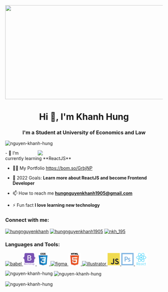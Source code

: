 <img align="center" height="300px" width="1000px" src="https://media.istockphoto.com/vectors/front-end-development-web-banner-concept-vector-id1167600197?k=20&m=1167600197&s=170667a&w=0&h=eXf3kFtGYdxrPeduZv6DcKSFhr9y0HaXgX3jcxObX_g=">
<h1 align="center">Hi 👋, I'm Khanh Hung</h1>
<h3 align="center">I'm a Student at University of Economics and Law</h3>

<p align="left"> <img src="https://komarev.com/ghpvc/?username=nguyen-khanh-hung&label=Profile%20views&color=0e75b6&style=flat" alt="nguyen-khanh-hung" /> </p>
<img align="right" width="400px" src="https://camo.githubusercontent.com/cae12fddd9d6982901d82580bdf321d81fb299141098ca1c2d4891870827bf17/68747470733a2f2f6d69726f2e6d656469756d2e636f6d2f6d61782f313336302f302a37513379765349765f7430696f4a2d5a2e676966">
- 🌱 I’m currently learning **ReactJS**

- 👨‍💻 My Portfolio https://bom.so/GrbjNP

- 💬 2022 Goals: **Learn more about ReactJS and become Frontend Developer**

- 📫 How to reach me **hungnguyenkhanh1905@gmail.com**

- ⚡ Fun fact **I love learning new technology**

<h3 align="left">Connect with me:</h3>
<p align="left">
<a href="https://linkedin.com/in/hungnguyenkhanh" target="blank"><img align="center" src="https://raw.githubusercontent.com/rahuldkjain/github-profile-readme-generator/master/src/images/icons/Social/linked-in-alt.svg" alt="hungnguyenkhanh" height="30" width="40" /></a>
<a href="https://fb.com/hungnguyenkhanh1905" target="blank"><img align="center" src="https://raw.githubusercontent.com/rahuldkjain/github-profile-readme-generator/master/src/images/icons/Social/facebook.svg" alt="hungnguyenkhanh1905" height="30" width="40" /></a>
<a href="https://instagram.com/nkh_195" target="blank"><img align="center" src="https://raw.githubusercontent.com/rahuldkjain/github-profile-readme-generator/master/src/images/icons/Social/instagram.svg" alt="nkh_195" height="30" width="40" /></a>
</p>

<h3 align="left">Languages and Tools:</h3>
<p align="left"> <a href="https://babeljs.io/" target="_blank" rel="noreferrer"> <img src="https://www.vectorlogo.zone/logos/babeljs/babeljs-icon.svg" alt="babel" width="40" height="40"/> </a> <a href="https://getbootstrap.com" target="_blank" rel="noreferrer"> <img src="https://raw.githubusercontent.com/devicons/devicon/master/icons/bootstrap/bootstrap-plain-wordmark.svg" alt="bootstrap" width="40" height="40"/> </a> <a href="https://www.w3schools.com/css/" target="_blank" rel="noreferrer"> <img src="https://raw.githubusercontent.com/devicons/devicon/master/icons/css3/css3-original-wordmark.svg" alt="css3" width="40" height="40"/> </a> <a href="https://www.figma.com/" target="_blank" rel="noreferrer"> <img src="https://www.vectorlogo.zone/logos/figma/figma-icon.svg" alt="figma" width="40" height="40"/> </a> <a href="https://www.w3.org/html/" target="_blank" rel="noreferrer"> <img src="https://raw.githubusercontent.com/devicons/devicon/master/icons/html5/html5-original-wordmark.svg" alt="html5" width="40" height="40"/> </a> <a href="https://www.adobe.com/in/products/illustrator.html" target="_blank" rel="noreferrer"> <img src="https://www.vectorlogo.zone/logos/adobe_illustrator/adobe_illustrator-icon.svg" alt="illustrator" width="40" height="40"/> </a> <a href="https://developer.mozilla.org/en-US/docs/Web/JavaScript" target="_blank" rel="noreferrer"> <img src="https://raw.githubusercontent.com/devicons/devicon/master/icons/javascript/javascript-original.svg" alt="javascript" width="40" height="40"/> </a> <a href="https://www.photoshop.com/en" target="_blank" rel="noreferrer"> <img src="https://raw.githubusercontent.com/devicons/devicon/master/icons/photoshop/photoshop-line.svg" alt="photoshop" width="40" height="40"/> </a> <a href="https://reactjs.org/" target="_blank" rel="noreferrer"> <img src="https://raw.githubusercontent.com/devicons/devicon/master/icons/react/react-original-wordmark.svg" alt="react" width="40" height="40"/> </a> </p>

<p><img align="left" src="https://github-readme-stats.vercel.app/api/top-langs?username=nguyen-khanh-hung&show_icons=true&locale=en&layout=compact" alt="nguyen-khanh-hung" /></p>

<p>&nbsp;<img align="center" src="https://github-readme-stats.vercel.app/api?username=nguyen-khanh-hung&show_icons=true&locale=en" alt="nguyen-khanh-hung" /></p>

<p><img align="center" src="https://github-readme-streak-stats.herokuapp.com/?user=nguyen-khanh-hung&" alt="nguyen-khanh-hung" /></p>
